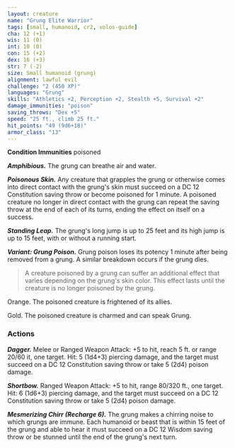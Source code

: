 ```yaml
---
layout: creature
name: "Grung Elite Warrior"
tags: [small, humanoid, cr2, volos-guide]
cha: 12 (+1)
wis: 11 (0)
int: 10 (0)
con: 15 (+2)
dex: 16 (+3)
str: 7 (-2)
size: Small humanoid (grung)
alignment: lawful evil
challenge: "2 (450 XP)"
languages: "Grung"
skills: "Athletics +2, Perception +2, Stealth +5, Survival +2"
damage_immunities: "poison"
saving_throws: "Dex +5"
speed: "25 ft., climb 25 ft."
hit_points: "49 (9d6+18)"
armor_class: "13"
---
```


**Condition Immunities** poisoned

***Amphibious.*** The grung can breathe air and water.

***Poisonous Skin.*** Any creature that grapples the grung or otherwise comes into direct contact with the grung's skin must succeed on a DC 12 Constitution saving throw or become poisoned for 1 minute. A poisoned creature no longer in direct contact with the grung can repeat the saving throw at the end of each of its turns, ending the effect on itself on a success.

***Standing Leap.*** The grung's long jump is up to 25 feet and its high jump is up to 15 feet, with or without a running start.

***Variant: Grung Poison.*** Grung poison loses its potency 1 minute after being removed from a grung. A similar breakdown occurs if the grung dies.

>A creature poisoned by a grung can suffer an additional effect that varies depending on the grung's skin color. This effect lasts until the creature is no longer poisoned by the grung.

Orange. The poisoned creature is frightened of its allies.

Gold. The poisoned creature is charmed and can speak Grung.

### Actions

***Dagger.*** Melee or Ranged Weapon Attack: +5 to hit, reach 5 ft. or range 20/60 it, one target. Hit: 5 (1d4+3) piercing damage, and the target must succeed on a DC 12 Constitution saving throw or take 5 (2d4) poison damage.

***Shortbow.*** Ranged Weapon Attack: +5 to hit, range 80/320 ft., one target. Hit: 6 (1d6+3) piercing damage, and the target must succeed on a DC 12 Constitution saving throw or take 5 (2d4) poison damage.

***Mesmerizing Chirr (Recharge 6).*** The grung makes a chirring noise to which grungs are immune. Each humanoid or beast that is within 15 feet of the grung and able to hear it must succeed on a DC 12 Wisdom saving throw or be stunned until the end of the grung's next turn.

